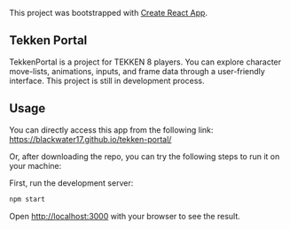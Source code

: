 This project was bootstrapped with [Create React App](https://github.com/facebook/create-react-app).

## Tekken Portal

TekkenPortal is a project for TEKKEN 8 players. You can explore character move-lists, animations, inputs, and frame data through a user-friendly interface. This project is still in development process.

## Usage

You can directly access this app from the following link: https://blackwater17.github.io/tekken-portal/

Or, after downloading the repo, you can try the following steps to run it on your machine: 

First, run the development server:

```bash
npm start
```

Open [http://localhost:3000](http://localhost:3000) with your browser to see the result.
